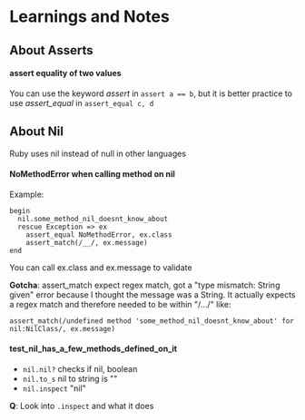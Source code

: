 # Learnings and Notes

## About Asserts

#### assert equality of two values

You can use the keyword *assert* in `assert a == b`, but it is better practice to use *assert_equal* in `assert_equal c, d`

## About Nil

Ruby uses nil instead of null in other languages

#### NoMethodError when calling method on nil

 Example:

```
begin
  nil.some_method_nil_doesnt_know_about
  rescue Exception => ex
    assert_equal NoMethodError, ex.class
    assert_match(/__/, ex.message)
end
```

You can call ex.class and ex.message to validate

**Gotcha**: assert_match expect regex match, got a "type mismatch: String given" error because I thought the message was a String. It actually expects a regex match and therefore needed to be within "/.../" like:

  `assert_match(/undefined method 'some_method_nil_doesnt_know_about' for nil:NilClass/, ex.message)`

#### test_nil_has_a_few_methods_defined_on_it

- `nil.nil?`      checks if nil, boolean
- `nil.to_s`      nil to string is ""
- `nil.inspect`   "nil"

**Q**: Look into `.inspect` and what it does

